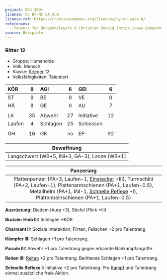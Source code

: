 ```yaml
---
project: DS4 SRD+
license: CC BY-NC-SA 4.0
licence-ref: https://creativecommons.org/licenses/by-nc-sa/4.0/
references: 
  - Fanwerk for Dungeonslayers © Christian Kennig (https://www.dungeonslayers.net/)
source: Beispiele
---
```


### Ritter 12

- Gruppe: Humanoide
- Volk: Mensch
- Klasse: [Krieger](../../grw/charaktere-klasse-krieger.md) 12
- Volksfähigkeiten: Talentiert

| KÖR    |  8  | AGI      |  6  | GEI        |  6  |
| :----- | :-: | :------- | :-: | :--------- | :-: |
| ST     |  9  | BE       |  0  | VE         |  0  |
| HÄ     |  8  | GE       |  0  | AU         |  7  |
|        |     |          |     |            |     |
| LK     | 35  | Abwehr   | 27  | Initiative | 12  |
| Laufen |  4  | Schlagen | 25  | Schiessen  |     |
|        |     |          |     |            |     |
| GH     | 16  | GK       | no  | EP         | 92  |

|                  Bewaffnung                   |
| :-------------------------------------------: |
| Langschwert (WB+5, INI+3, GA-3), Lanze (WB+1) |

|                                                                                                 Panzerung                                                                                                  |
| :--------------------------------------------------------------------------------------------------------------------------------------------------------------------------------------------------------: |
| Plattenpanzer (PA+3, Laufen-1, [Einstecker](../../grw/talente/einstecker.md) +III), Turmschild (PA+2, Laufen-1), Plattenarmschienen (PA+1, Laufen-0.5), Metallhelm (PA+1, INI-1, [Schnelle Reflexe](../../grw/talente/schnelle-reflexe.md) +I), Plattenbeinschienen (PA+1, Laufen-0.5) |

**Ausrüstung:** Diadem (Aura +3), Stiefel (Flink +III)

**Brutaler Hieb III:** Schlagen +KÖR

**Charmant II:** Soziale Interaktion, Flirten, Feilschen +2 pro Talentrang.

**Kämpfer III:** Schlagen +1 pro Talentrang.

**Parade III:** Abwehr +1 pro Talentrang gegen erkannte Nahkampfangriffe.

**Reiten III:** [Reiten](../../grw/talente/reiten.md) +2 pro Talentrang. Berittenes Schlagen +1 pro Talentrang.

**Schnelle Reflexe I:** Initiative +2 pro Talentrang. Pro [Kampf](../../grw/regeln-kampf.md) und Talentrang einmal zusätzliche freie Aktion.

